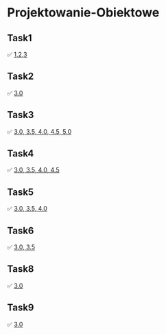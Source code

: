 # Projektowanie-Obiektowe
## Task1
✅ [1,2,3](https://github.com/Pablito123qwe/Projektowanie-Obiektowe/commit/521512d8282273ec93185483caa081728310f3b8)

## Task2
✅ [3.0](https://github.com/Pablito123qwe/Projektowanie-Obiektowe/commit/d2107281510ef58bda11c231527741dd4d255ceb)

## Task3
✅ [3.0, 3.5, 4.0, 4.5, 5.0](https://github.com/Pablito123qwe/Projektowanie-Obiektowe/commit/7080874659c645d7ca57bca9e72ce18985517e06)
 
## Task4
✅ [3.0, 3.5, 4.0, 4.5](https://github.com/Pablito123qwe/Projektowanie-Obiektowe/commit/114ac25ce355752be200ff5ea645fb86df081842)

## Task5
✅ [3.0, 3.5, 4.0](https://github.com/Pablito123qwe/Projektowanie-Obiektowe/commit/48241b6933baa7609801abfc00033ba2e075edb6)

## Task6
✅ [3.0, 3.5](https://github.com/Pablito123qwe/Projektowanie-Obiektowe/commit/6e77d2241e419ca31ab04dab6ba607f0c92212cd)

## Task8
✅ [3.0](https://github.com/Pablito123qwe/Projektowanie-Obiektowe/commit/8c674738c985caa93453c35ff249328b677021ca)

## Task9
✅ [3.0](https://github.com/Pablito123qwe/Projektowanie-Obiektowe/commit/692fd9a1d0adac1d165be7c515a36b697256fd16)
